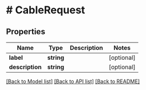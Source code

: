 # # CableRequest

## Properties

Name | Type | Description | Notes
------------ | ------------- | ------------- | -------------
**label** | **string** |  | [optional]
**description** | **string** |  | [optional]

[[Back to Model list]](../../README.md#models) [[Back to API list]](../../README.md#endpoints) [[Back to README]](../../README.md)
